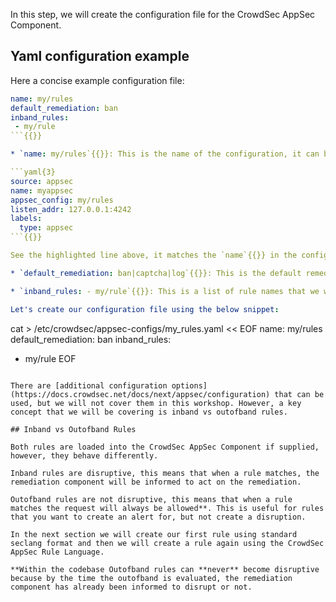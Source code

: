 In this step, we will create the configuration file for the CrowdSec AppSec Component.

## Yaml configuration example

Here a concise example configuration file:

```yaml
name: my/rules
default_remediation: ban
inband_rules:
 - my/rule
```{{}}

* `name: my/rules`{{}}: This is the name of the configuration, it can be anything you want, however, it must match what you defined within the acquisition file. If you change the name here, you must also change it in the acquisition file.

```yaml{3}
source: appsec
name: myappsec
appsec_config: my/rules
listen_addr: 127.0.0.1:4242
labels:
  type: appsec
```{{}}

See the highlighted line above, it matches the `name`{{}} in the configuration file.

* `default_remediation: ban|captcha|log`{{}}: This is the default remediation that will be used when a inband rule matches. In this case, we are going to provide the ban template which will block the request. It is important to note that this does not mean the requesting IP address is banned, it means that the request is blocked.

* `inband_rules: - my/rule`{{}}: This is a list of rule names that we want to load. In this case, we are going to create one from scratch called `my/rule`{{}}.

Let's create our configuration file using the below snippet:

```
cat > /etc/crowdsec/appsec-configs/my_rules.yaml << EOF
name: my/rules
default_remediation: ban
inband_rules:
 - my/rule
EOF
```{{execute T1}}

There are [additional configuration options](https://docs.crowdsec.net/docs/next/appsec/configuration) that can be used, but we will not cover them in this workshop. However, a key concept that we will be covering is inband vs outofband rules.

## Inband vs Outofband Rules

Both rules are loaded into the CrowdSec AppSec Component if supplied, however, they behave differently.

Inband rules are disruptive, this means that when a rule matches, the remediation component will be informed to act on the remediation.

Outofband rules are not disruptive, this means that when a rule matches the request will always be allowed**. This is useful for rules that you want to create an alert for, but not create a disruption.

In the next section we will create our first rule using standard seclang format and then we will create a rule again using the CrowdSec AppSec Rule Language.

**Within the codebase Outofband rules can **never** become disruptive because by the time the outofband is evaluated, the remediation component has already been informed to disrupt or not.
